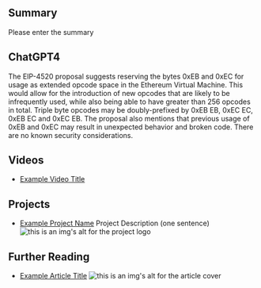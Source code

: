 ## Summary

Please enter the summary

## ChatGPT4

The EIP-4520 proposal suggests reserving the bytes 0xEB and 0xEC for usage as extended opcode space in the Ethereum Virtual Machine. This would allow for the introduction of new opcodes that are likely to be infrequently used, while also being able to have greater than 256 opcodes in total. Triple byte opcodes may be doubly-prefixed by 0xEB EB, 0xEC EC, 0xEB EC and 0xEC EB. The proposal also mentions that previous usage of 0xEB and 0xEC may result in unexpected behavior and broken code. There are no known security considerations.

## Videos

- [Example Video Title](https://www.youtube.com/watch?v=TDGq4aeevgY)

## Projects

- [Example Project Name](https://xxxx.xxx/xxxxx) Project Description (one sentence) ![this is an img's alt for the project logo](https://xxxx.xxx/project-logo.xxx)

## Further Reading

- [Example Article Title](https://xxxx.xxx/xxxxx) ![this is an img's alt for the article cover](https://xxxx.xxx/article-cover.xxx)
